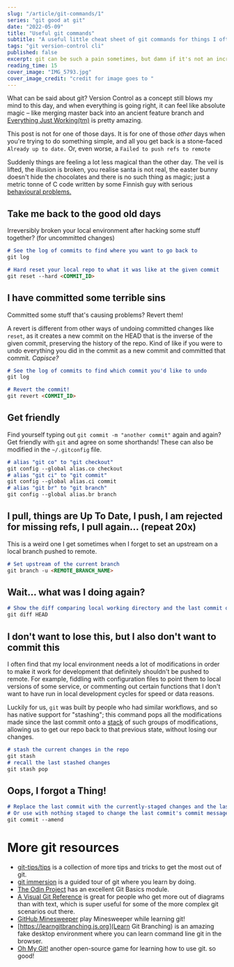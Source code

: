 ```yaml
---
slug: "/article/git-commands/1"
series: "git good at git"
date: "2022-05-09"
title: "Useful git commands"
subtitle: "A useful little cheat sheet of git commands for things I often have trouble with"
tags: "git version-control cli"
published: false
excerpt: git can be such a pain sometimes, but damn if it's not an incredible tool.
reading_time: 15
cover_image: "IMG_5793.jpg"
cover_image_credit: "credit for image goes to "
---
```



What can be said about git? Version Control as a concept still blows my mind to this day, and when everything is going right, it can feel like absolute magic – like merging master back into an ancient feature branch and [Everything Just Working(tm)](https://www.youtube.com/watch?v=nVqcxarP9J4) is pretty amazing.

This post is not for one of those days. It is for one of those *other* days when you're trying to do something simple, and all you get back is a stone-faced `Already up to date.` Or, even worse, a `Failed to push refs to remote`

Suddenly things are feeling a lot less magical than the other day. The veil is lifted, the illusion is broken, you realise santa is not real, the easter bunny doesn't hide the  chocolates and there is no such thing as magic; just a metric tonne of C code written by some Finnish guy with serious [behavioural problems.](https://www.newyorker.com/science/elements/after-years-of-abusive-e-mails-the-creator-of-linux-steps-aside)


## Take me back to the good old days

Irreversibly broken your local environment after hacking some stuff together? (for uncommitted changes)

```markdown
# See the log of commits to find where you want to go back to
git log

# Hard reset your local repo to what it was like at the given commit
git reset --hard <COMMIT_ID>
```


## I have committed some terrible sins

Committed some stuff that's causing problems? Revert them!

A revert is different from other ways of undoing committed changes like `reset`, as it creates a new commit on the HEAD that is the inverse of the given commit, preserving the history of the repo. Kind of like if you were to undo everything you did in the commit as a new commit and committed that commit. *Capisce?*

```markdown
# See the log of commits to find which commit you'd like to undo
git log

# Revert the commit!
git revert <COMMIT_ID>
```


## Get friendly

Find yourself typing out `git commit -m "another commit"` again and again? Get friendly with `git` and agree on some shorthands!
These can also be modified in the `~/.gitconfig` file.

```markdown
# alias "git co" to "git checkout"
git config --global alias.co checkout
# alias "git ci" to "git commit"
git config --global alias.ci commit
# alias "git br" to "git branch"
git config --global alias.br branch
```


## I pull, things are Up To Date, I push, I am rejected for missing refs, I pull again... (repeat 20x)

This is a weird one I get sometimes when I forget to set an upstream on a local branch pushed to remote.

```markdown
# Set upstream of the current branch
git branch -u <REMOTE_BRANCH_NAME>
```


## Wait... what was I doing again?

```markdown
# Show the diff comparing local working directory and the last commit on the current branch
git diff HEAD
```


## I don't want to lose this, but I also don't want to commit this

I often find that my local environment needs a lot of modifications in order to make it work for development that definitely shouldn't be pushed to remote. For example, fiddling with configuration files to point them to local versions of some service, or commenting out certain functions that I don't want to have run in local development cycles for speed or data reasons.

Luckily for us, `git` was built by people who had similar workflows, and so has native support for "stashing"; this command pops all the modifications made since the last commit onto a [stack](https://en.wikipedia.org/wiki/Stack_(abstract_data_type)) of such groups of modifications, allowing us to get our repo back to that previous state, without losing our changes.

```markdown
# stash the current changes in the repo
git stash
# recall the last stashed changes
git stash pop
```


## Oops, I forgot a Thing!

```markdown
# Replace the last commit with the currently-staged changes and the last commit together in one commit.
# Or use with nothing staged to change the last commit's commit message.
git commit --amend
```

# More git resources
- [git-tips/tips](https://github.com/git-tips/tips) is a collection of more tips and tricks to get the most out of git.
- [git immersion](https://gitimmersion.com) is a guided tour of git where you learn by doing.
- [The Odin Project](https://www.theodinproject.com/lessons/foundations-git-basics) has an excellent Git Basics module.
- [A Visual Git Reference](http://marklodato.github.io/visual-git-guide/index-en.html) is great for people who get more out of diagrams than with text, which is super useful for some of the more complex git scenarios out there.
- [GitHub Minesweeper](https://profy.dev/project/github-minesweeper) play Minesweeper while learning git!
- [https://learngitbranching.js.org](Learn Git Branching) is an amazing fake desktop environment where you can learn command line git in the browser.
- [Oh My Git!](https://ohmygit.org) another open-source game for learning how to use git. so good!